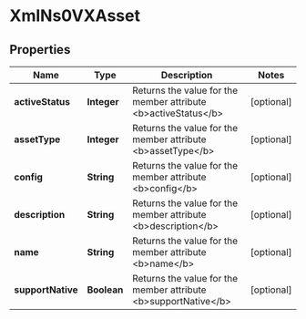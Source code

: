 
# XmlNs0VXAsset

## Properties
Name | Type | Description | Notes
------------ | ------------- | ------------- | -------------
**activeStatus** | **Integer** | Returns the value for the member attribute &lt;b&gt;activeStatus&lt;/b&gt; |  [optional]
**assetType** | **Integer** | Returns the value for the member attribute &lt;b&gt;assetType&lt;/b&gt; |  [optional]
**config** | **String** | Returns the value for the member attribute &lt;b&gt;config&lt;/b&gt; |  [optional]
**description** | **String** | Returns the value for the member attribute &lt;b&gt;description&lt;/b&gt; |  [optional]
**name** | **String** | Returns the value for the member attribute &lt;b&gt;name&lt;/b&gt; |  [optional]
**supportNative** | **Boolean** | Returns the value for the member attribute &lt;b&gt;supportNative&lt;/b&gt; |  [optional]



